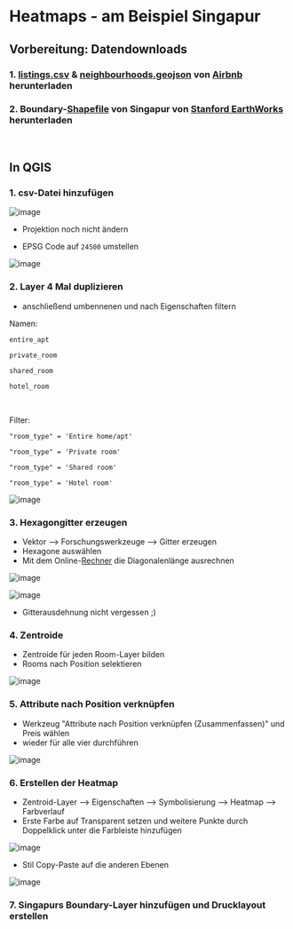 # Heatmaps - am Beispiel Singapur


## Vorbereitung: Datendownloads
### 1. [listings.csv](https://github.com/s92854/DTM/files/11849362/listings.csv) & [neighbourhoods.geojson](https://github.com/s92854/DTM/files/11849370/neighbourhoods.zip) von [Airbnb](http://insideairbnb.com/get-the-data/) herunterladen
### 2. Boundary-[Shapefile](https://github.com/s92854/DTM/files/11857227/singapore.zip) von Singapur von [Stanford EarthWorks](https://earthworks.stanford.edu/catalog/stanford-pg798kr1205) herunterladen

&nbsp;

## In QGIS

### 1. csv-Datei hinzufügen
![image](https://github.com/s92854/DTM/assets/134683810/0a9fd00c-aff5-41ff-8e5b-d148b8d01264)
* Projektion noch nicht ändern

* EPSG Code auf ```24500``` umstellen

![image](https://github.com/s92854/DTM/assets/134683810/8c7dd1f2-ef70-4c54-9ac2-4953260dc8d2)

### 2. Layer 4 Mal duplizieren
* anschließend umbennenen und nach Eigenschaften filtern

Namen:
```
entire_apt
```
```
private_room
```
```
shared_room
```
```
hotel_room
```

&nbsp;

Filter:
```
"room_type" = 'Entire home/apt'
```
```
"room_type" = 'Private room'
```
```
"room_type" = 'Shared room'
```
```
"room_type" = 'Hotel room'
```
![image](https://github.com/s92854/DTM/assets/134683810/a3e1afc1-ec38-43a7-b56b-4a55a62277d9)

### 3. Hexagongitter erzeugen
* Vektor --> Forschungswerkzeuge --> Gitter erzeugen
* Hexagone auswählen
* Mit dem Online-[Rechner](https://rechneronline.de/pi/sechseck.php) die Diagonalenlänge ausrechnen

![image](https://github.com/s92854/DTM/assets/134683810/73cdb4c2-2a58-4303-a1ad-d8a7d95819c2)

![image](https://github.com/s92854/DTM/assets/134683810/daf1e6b1-0479-43d1-911a-aee698940e27)
* Gitterausdehnung nicht vergessen ;)

### 4. Zentroide
* Zentroide für jeden Room-Layer bilden
* Rooms nach Position selektieren

![image](https://github.com/s92854/DTM/assets/134683810/f63f1d63-8a18-4707-ac45-69ab06cbd55f)

### 5. Attribute nach Position verknüpfen
* Werkzeug "Attribute nach Position verknüpfen (Zusammenfassen)" und Preis wählen
* wieder für alle vier durchführen

![image](https://github.com/s92854/DTM/assets/134683810/b633e2a0-c9a4-434e-8158-3ed75b2a28c7)

### 6. Erstellen der Heatmap
* Zentroid-Layer --> Eigenschaften --> Symbolisierung --> Heatmap --> Farbverlauf
* Erste Farbe auf Transparent setzen und weitere Punkte durch Doppelklick unter die Farbleiste hinzufügen

![image](https://github.com/s92854/DTM/assets/134683810/8b06c86b-2d6b-4dc5-a78a-9d4a4bf3e5e3)

* Stil Copy-Paste auf die anderen Ebenen

![image](https://github.com/s92854/DTM/assets/134683810/b9d62037-7ebf-460c-a7d4-ce6f2661c54c)


### 7. Singapurs Boundary-Layer hinzufügen und Drucklayout erstellen
